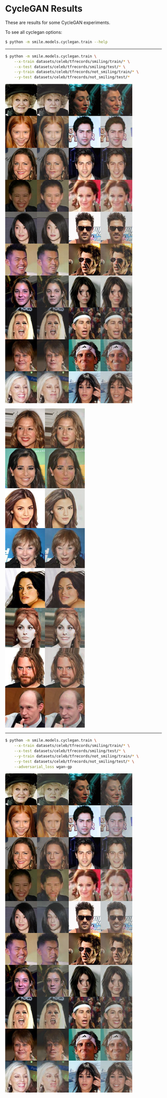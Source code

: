 # CycleGAN Results
These are results for some CycleGAN experiments.

To see all cyclegan options:
```bash
$ python -m smile.models.cyclegan.train --help
```

---

```bash
$ python -m smile.models.cyclegan.train \
    --x-train datasets/celeb/tfrecords/smiling/train/* \
    --x-test datasets/celeb/tfrecords/smiling/test/* \
    --y-train datasets/celeb/tfrecords/not_smiling/train/* \
    --y-test datasets/celeb/tfrecords/not_smiling/test/*
```

![cyclegan](runs/paper-architecture-lambda-cyclic-5.0/testsamples_final.png)


![cyclegan](runs/cyclegan_paper.png)

---

```bash
$ python -m smile.models.cyclegan.train \
    --x-train datasets/celeb/tfrecords/smiling/train/* \
    --x-test datasets/celeb/tfrecords/smiling/test/* \
    --y-train datasets/celeb/tfrecords/not_smiling/train/* \
    --y-test datasets/celeb/tfrecords/not_smiling/test/* \
    --adversarial_loss wgan-gp
```

![cyclegan](runs/paper-architecture-lambda-cyclic-5.0-wgan-gp/testsamples_final.png)